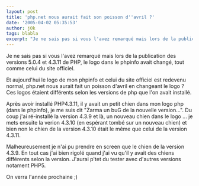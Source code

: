 ```yaml
---
layout: post
title: 'php.net nous aurait fait son poisson d''avril ?'
date: '2005-04-02 05:35:53'
author: j0k
tags: blabla
excerpt: "Je ne sais pas si vous l'avez remarqué mais lors de la publication des versions 5.0.4 et 4.3.11 de PHP, le logo dans le phpinfo avait changé, tout comme celui du site officiel.     \nEt aujourd'hui le logo de mon phpinfo et celui du site officiel est redevenu normal, php.net nous aurait fait un poisson d'avril en changeant le logo ?   Ces logos étaient      …"
---
```


Je ne sais pas si vous l'avez remarqué mais lors de la publication des versions 5.0.4 et 4.3.11 de PHP, le logo dans le phpinfo avait changé, tout comme celui du site officiel.

Et aujourd'hui le logo de mon phpinfo et celui du site officiel est redevenu normal, php.net nous aurait fait un poisson d'avril en changeant le logo ?   Ces logos étaient différents selon les versions de php que l'on avait installé.

Après avoir installé PHP4.3.11, il y avait un petit chien dans mon logo php (dans le phpinfo), je me suis dit "Zarma un buG de la nouvelle version…". Du coup j'ai ré-installé la version 4.3.9 et là, un nouveau chien dans le logo ... je mets ensuite la verion 4.3.10 (en espérant tombé sur un nouveau chien) et bien non le chien de la version 4.3.10 était le même que celui de la version 4.3.11.

Malheureusement je n'ai pu prendre en screen que le chien de la version 4.3.9.   En tout cas j'ai bien rigolé quand j'ai vu qu'il y avait des chiens différents selon la version. J'aurai p'tet du tester avec d'autres versions notament PHP5.

On verra l'année prochaine ;)
